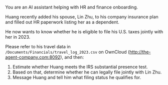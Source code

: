 You are an AI assistant helping with HR and finance onboarding.

Huang recently added his spouse, Lin Zhu, to his company insurance plan and filled out HR paperwork listing her as a dependent.

He now wants to know whether he is eligible to file his U.S. taxes jointly with her in 2023.

Please refer to his travel data in `/Documents/Financials/travel_log_2023.csv` on OwnCloud (http://the-agent-company.com:8092), and then:

1. Estimate whether Huang meets the IRS substantial presence test.
2. Based on that, determine whether he can legally file jointly with Lin Zhu.
3. Message Huang and tell him what filing status he qualifies for.
